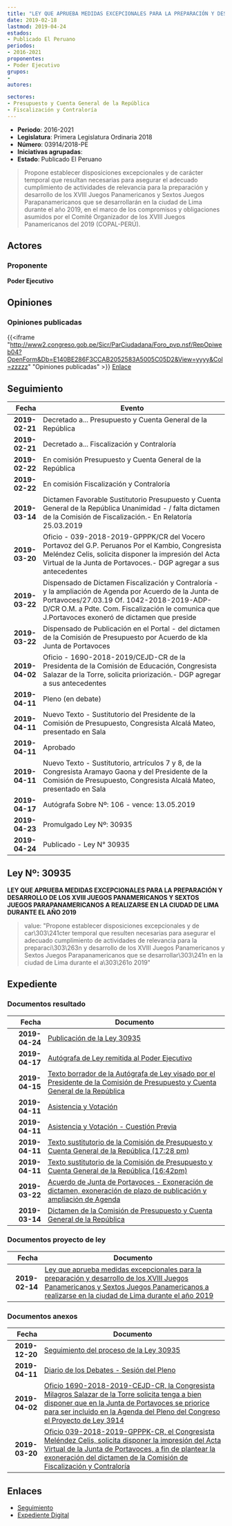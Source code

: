 ```yaml
---
title: "LEY QUE APRUEBA MEDIDAS EXCEPCIONALES PARA LA PREPARACIÓN Y DESARROLLO DE LOS XVIII JUEGOS PANAMERICANOS Y SEXTOS JUEGOS PARAPANAMERICANOS A REALIZARSE EN LA CIUDAD DE LIMA DURANTE EL AÑO 2019"
date: 2019-02-18
lastmod: 2019-04-24
estados:
- Publicado El Peruano
periodos:
- 2016-2021
proponentes:
- Poder Ejecutivo
grupos:
- 
autores:

sectores:
- Presupuesto y Cuenta General de la República
- Fiscalización y Contraloría
---
```

- **Periodo**: 2016-2021
- **Legislatura**: Primera Legislatura Ordinaria 2018
- **Número**: 03914/2018-PE
- **Iniciativas agrupadas**: 
- **Estado**: Publicado El Peruano

> Propone establecer disposiciones excepcionales y de carácter temporal que resultan necesarias para asegurar el adecuado cumplimiento de actividades de relevancia para la preparación y desarrollo de los XVIII Juegos Panamericanos y Sextos Juegos Parapanamericanos que se desarrollarán en la ciudad de Lima durante el año 2019, en el marco de los compromisos y obligaciones asumidos por el Comité Organizador de los XVIII Juegos Panamericanos del 2019 (COPAL-PERÚ).


## Actores

### Proponente

**Poder Ejecutivo**

## Opiniones

### Opiniones publicadas

{{<iframe "http://www2.congreso.gob.pe/Sicr/ParCiudadana/Foro_pvp.nsf/RepOpiweb04?OpenForm&Db=E140BE286F3CCAB2052583A5005C05D2&View=yyyy&Col=zzzzz" "Opiniones publicadas" >}}
[Enlace](http://www2.congreso.gob.pe/Sicr/ParCiudadana/Foro_pvp.nsf/RepOpiweb04?OpenForm&Db=E140BE286F3CCAB2052583A5005C05D2&View=yyyy&Col=zzzzz)


## Seguimiento

| Fecha | Evento |
|------:|--------|
| **2019-02-21** | Decretado a... Presupuesto y Cuenta General de la República |
| **2019-02-21** | Decretado a... Fiscalización y Contraloría |
| **2019-02-22** | En comisión Presupuesto y Cuenta General de la República |
| **2019-02-22** | En comisión Fiscalización y Contraloría |
| **2019-03-14** | Dictamen Favorable Sustitutorio Presupuesto y Cuenta General de la República Unanimidad - / falta dictamen de la Comisión de Fiscalización.- En Relatoría 25.03.2019 |
| **2019-03-20** | Oficio - 039-2018-2019-GPPPK/CR del Vocero Portavoz del G.P. Peruanos Por el Kambio, Congresista Meléndez Celis, solicita disponer la impresión del Acta Virtual de la Junta de Portavoces.- DGP agregar a sus antecedentes |
| **2019-03-22** | Dispensado de Dictamen Fiscalización y Contraloría - y la ampliación de Agenda por Acuerdo de la Junta de Portavoces/27.03.19 Of. 1042-2018-2019-ADP-D/CR O.M. a Pdte. Com. Fiscalización le comunica que J.Portavoces exoneró de dictamen que preside |
| **2019-03-22** | Dispensado de Publicación en el Portal - del dictamen de la Comisión de Presupuesto por Acuerdo de kla Junta de Portavoces |
| **2019-04-02** | Oficio - 1690-2018-2019/CEJD-CR de la Presidenta de la Comisión de Educación, Congresista Salazar de la Torre, solicita priorización.- DGP agregar a sus antecedentes |
| **2019-04-11** | Pleno (en debate) |
| **2019-04-11** | Nuevo Texto - Sustitutorio del Presidente de la Comisión de Presupuesto, Congresista Alcalá Mateo, presentado en Sala |
| **2019-04-11** | Aprobado |
| **2019-04-11** | Nuevo Texto - Sustitutorio, artrículos 7 y 8, de la Congresista Aramayo Gaona y del Presidente de la Comisión de Presupuesto, Congresista Alcalá Mateo, presentado en Sala |
| **2019-04-17** | Autógrafa Sobre Nº: 106 - vence: 13.05.2019 |
| **2019-04-23** | Promulgado Ley Nº: 30935 |
| **2019-04-24** | Publicado - Ley N° 30935 |

## Ley Nº: 30935

**LEY QUE APRUEBA MEDIDAS EXCEPCIONALES PARA LA PREPARACIÓN Y DESARROLLO DE LOS XVIII JUEGOS PANAMERICANOS Y SEXTOS JUEGOS PARAPANAMERICANOS A REALIZARSE EN LA CIUDAD DE LIMA DURANTE EL AÑO 2019**

> value: "Propone establecer disposiciones excepcionales y de car\303\241cter temporal que resulten necesarias para asegurar el adecuado cumplimiento de actividades de relevancia para la preparaci\303\263n y desarrollo de los XVIII Juegos Panamericanos y Sextos Juegos Parapanamericanos que se desarrollar\303\241n en la ciudad de Lima durante el a\303\261o 2019"


## Expediente

### Documentos resultado

| Fecha | Documento |
|------:|-----------|
| **2019-04-24** | [Publicación de la Ley 30935](http://www.leyes.congreso.gob.pe/Documentos/2016_2021/ADLP/Normas_Legales/30935-LEY.pdf) |
| **2019-04-17** | [Autógrafa de Ley remitida al Poder Ejecutivo](http://www.leyes.congreso.gob.pe/Documentos/2016_2021/ADLP/Texto_Aprobado/AU0391420190417.pdf) |
| **2019-04-15** | [Texto borrador de la Autógrafa de Ley visado por el Presidente de la Comisión de Presupuesto y Cuenta General de la República](http://www.leyes.congreso.gob.pe/Documentos/2016_2021/Texto_Borrador_de_Autografa/BAU0391420190415.pdf) |
| **2019-04-11** | [Asistencia y Votación](http://www.leyes.congreso.gob.pe/Documentos/2016_2021/Asistencia_y_Votacion/Proyectos_de_Ley/AV0391420190411.pdf) |
| **2019-04-11** | [Asistencia y Votación - Cuestión Previa](http://www.leyes.congreso.gob.pe/Documentos/2016_2021/Asistencia_y_Votacion/Proyectos_de_Ley/AVCP0391420190411.pdf) |
| **2019-04-11** | [Texto sustitutorio de la Comisión de Presupuesto y Cuenta General de la República (17:28 pm)](http://www.leyes.congreso.gob.pe/Documentos/2016_2021/Texto_Sustitutorio/Proyectos_de_Ley/TS0391420190411A.pdf) |
| **2019-04-11** | [Texto sustitutorio de la Comisión de Presupuesto y Cuenta General de la República (16:42pm)](http://www.leyes.congreso.gob.pe/Documentos/2016_2021/Texto_Sustitutorio/Proyectos_de_Ley/TS0391420190411.pdf) |
| **2019-03-22** | [Acuerdo de Junta de Portavoces - Exoneración de dictamen, exoneración de plazo de publicación y ampliación de Agenda](http://www.leyes.congreso.gob.pe/Documentos/2016_2021/Acuerdos/Junta_Portavoces/PL_AJP_03914_220190322.pdf) |
| **2019-03-14** | [Dictamen de la Comisión de Presupuesto y Cuenta General de la República](http://www.leyes.congreso.gob.pe/Documentos/2016_2021/Dictamenes/Proyectos_de_Ley/03914DC17MAY20190314.pdf) |

### Documentos proyecto de ley

| Fecha | Documento |
|------:|-----------|
| **2019-02-14** | [Ley que aprueba medidas excepcionales para la preparación y desarrollo de los XVIII Juegos Panamericanos y Sextos Juegos Panamericanos a realizarse en la ciudad de Lima durante el año 2019](http://www.leyes.congreso.gob.pe/Documentos/2016_2021/Proyectos_de_Ley_y_de_Resoluciones_Legislativas/PL0391420190218.pdf) |

### Documentos anexos

| Fecha | Documento |
|------:|-----------|
| **2019-12-20** | [Seguimiento del proceso de la Ley 30935](http://www.leyes.congreso.gob.pe/Documentos/2016_2021/Seguimiento_de_Proyectos_de_Ley/03914PL20191220.pdf) |
| **2019-04-11** | [Diario de los Debates - Sesión del Pleno](http://www2.congreso.gob.pe/Sicr/DiarioDebates/Publicad.nsf/SesionesPleno/05256D6E0073DFE9052583DA0053FBDE/$FILE/SLO-2018-5A.pdf) |
| **2019-04-02** | [Oficio 1690-2018-2019-CEJD-CR, la Congresista Milagros Salazar de la Torre solicita tenga a bien disponer que en la Junta de Portavoces se priorice para ser incluido en la Agenda del Pleno del Congreso el Proyecto de Ley 3914](http://www.leyes.congreso.gob.pe/Documentos/2016_2021/Oficios/Comisiones_Ordinarias/OFICIO-1690-2018-2019-CEJD-CR.pdf) |
| **2019-03-20** | [Oficio 039-2018-2019-GPPPK-CR, el Congresista Meléndez Celis, solicita disponer la impresión del Acta Virtual de la Junta de Portavoces, a fin de plantear la exoneración del dictamen de la Comisión de Fiscalización y Contraloría](http://www.leyes.congreso.gob.pe/Documentos/2016_2021/Oficios/Grupos_Parlamentarios/OFICIO-039-2018-2019-GPPPK-CR.pdf) |

## Enlaces

- [Seguimiento](http://www2.congreso.gob.pe/Sicr/TraDocEstProc/CLProLey2016.nsf/f7fff46988ca05b1052578e100829cc7/0b43316743330a4f052583a5005df00d?OpenDocument)
- [Expediente Digital](http://www2.congreso.gob.pe/Sicr/TraDocEstProc/CLProLey2016.nsf/f7fff46988ca05b1052578e100829cc7/0b43316743330a4f052583a5005df00d?OpenDocument&Click=05257FB7005EB655.eb71d0cf91d8294e05256cdf006b5706/$Body/0.1C6C)

